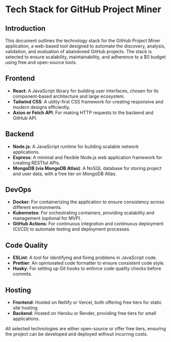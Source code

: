 # Tech Stack for GitHub Project Miner

## Introduction
This document outlines the technology stack for the GitHub Project Miner application, a web-based tool designed to automate the discovery, analysis, validation, and evaluation of abandoned GitHub projects. The stack is selected to ensure scalability, maintainability, and adherence to a $0 budget using free and open-source tools.

## Frontend
- **React**: A JavaScript library for building user interfaces, chosen for its component-based architecture and large ecosystem.
- **Tailwind CSS**: A utility-first CSS framework for creating responsive and modern designs efficiently.
- **Axios or Fetch API**: For making HTTP requests to the backend and GitHub API.

## Backend
- **Node.js**: A JavaScript runtime for building scalable network applications.
- **Express**: A minimal and flexible Node.js web application framework for creating RESTful APIs.
- **MongoDB (via MongoDB Atlas)**: A NoSQL database for storing project and user data, with a free tier on MongoDB Atlas.

## DevOps
- **Docker**: For containerizing the application to ensure consistency across different environments.
- **Kubernetes**: For orchestrating containers, providing scalability and management (optional for MVP).
- **GitHub Actions**: For continuous integration and continuous deployment (CI/CD) to automate testing and deployment processes.

## Code Quality
- **ESLint**: A tool for identifying and fixing problems in JavaScript code.
- **Prettier**: An opinionated code formatter to ensure consistent code style.
- **Husky**: For setting up Git hooks to enforce code quality checks before commits.

## Hosting
- **Frontend**: Hosted on Netlify or Vercel, both offering free tiers for static site hosting.
- **Backend**: Hosted on Heroku or Render, providing free tiers for small applications.

All selected technologies are either open-source or offer free tiers, ensuring the project can be developed and deployed without incurring costs.